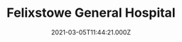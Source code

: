 ---
date: 2021-03-05T11:44:21.000Z
title: Felixstowe General Hospital
latitude: 51.96349740028381
longitude: 1.355937123298645
url: https://www.esneft.nhs.uk
category: checkin
---